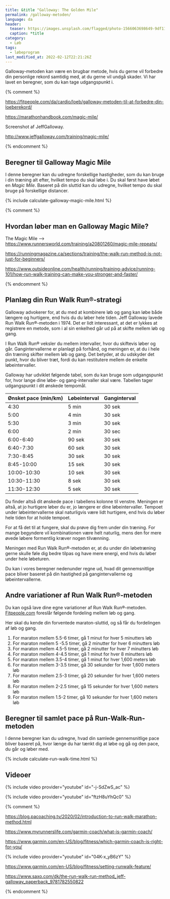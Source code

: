 ```yaml
---
title: &title "Galloway: The Golden Mile"
permalink: /galloway-metoden/
language: da
header:
  teaser: https://images.unsplash.com/flagged/photo-1566063698649-9df11f39ba51?ixlib=rb-1.2.1&ixid=MnwxMjA3fDB8MHxwaG90by1wYWdlfHx8fGVufDB8fHx8&auto=format&fit=crop&w=400&q=5
  caption: *title
category:
  - Løb
tags:
  - løbeprogram
last_modified_at: 2022-02-12T22:21:26Z
---
```


Galloway-metoden kan være en brugbar metode, hvis du gerne vil forbedre din personlige rekord samtidig med, at du gerne vil undgå skader. Vi har lavet en beregner, som du kan tage udgangspunkt i.

{% comment %}

https://fitpeople.com/da/cardio/loeb/galloway-metoden-til-at-forbedre-din-loeberekord/


https://marathonhandbook.com/magic-mile/

Screenshot af JeffGalloway.

http://www.jeffgalloway.com/training/magic-mile/

{% endcomment %}

## Beregner til Galloway Magic Mile

I denne beregner kan du udregne forskellige hastigheder, som du kan bruge i din træning alt efter, hvilket tempo du skal løbe i. Du skal først have løbet en _Magic Mile_. Baseret på din sluttid kan du udregne, hvilket tempo du skal bruge på forskellige distancer.

{% include calculate-galloway-magic-mile.html %}

{% comment %}

## Hvordan løber man en Galloway Magic Mile?

The Magic Mile --> https://www.runnersworld.com/training/a20801260/magic-mile-repeats/

https://runningmagazine.ca/sections/training/the-walk-run-method-is-not-just-for-beginners/

https://www.outsideonline.com/health/running/training-advice/running-101/how-run-walk-training-can-make-you-stronger-and-faster/

{% endcomment %}

## Planlæg din Run Walk Run®-strategi

Galloway advokerer for, at du med at kombinere løb og gang kan løbe både længere og hurtigere, end hvis du du løber hele tiden. Jeff Galloway lavede Run Walk Run®-metoden i 1974. Det er lidt interessant, at det er lykkes at registrere en metode, som i al sin enkelhed går ud på at skifte mellem løb og gang.

I Run Walk Run® veksler du mellem intervaller, hvor du skiftevis løber og går. Gangintervallerne er planlagt på forhånd, og meningen er, at du i hele din træning skifter mellem løb og gang. Det betyder, at du udskyder det punkt, hvor du bliver træt, fordi du kan restitutere mellem de enkelte løbeintervaller.

Galloway har udviklet følgende tabel, som du kan bruge som udgangspunkt for, hvor lange dine løbe- og gang-intervaller skal være. Tabellen tager udgangspunkt i dit ønskede tempomål.

| Ønsket pace (min/km) | Løbeinterval | Ganginterval |
|-|-|-|
| 4:30 | 5 min | 30 sek |
| 5:00 | 4 min | 30 sek |
| 5:30 | 3 min | 30 sek |
| 6:00 | 2 min | 30 sec |
| 6:00-6:40 | 90 sek | 30 sek |
| 6:40-7:30 | 60 sek | 30 sek |
| 7:30-8:45 | 30 sek | 30 sek |
| 8:45-10:00 | 15 sek | 30 sek |
| 10:00-10:30 | 10 sek | 30 sek |
| 10:30-11:30 | 8 sek | 30 sek |
| 11:30-12:30 | 5 sek | 30 sek |

Du finder altså dit ønskede pace i tabellens kolonne til venstre. Meningen er altså, at jo hurtigere løber du er, jo længere er dine løbeintervaller. Tempoet under løbeintervallerne skal naturligvis være lidt hurtigere, end hvis du løber hele tiden for at holde tempoet.

For at få det til at fungere, skal du prøve dig frem under din træning. For mange begyndere vil kombinationen være helt naturlig, mens den for mere øvede løbere formentlig kræver nogen tilvænning. 

Meningen med Run Walk Run®-metoden er, at du under din løbetræning gerne skulle føle dig bedre tilpas og have mere energi, end hvis du løber under hele løbeturen.

Du kan i vores beregner nedenunder regne ud, hvad dit gennemsnitlige pace bliver baseret på din hastighed på gangintervallerne og løbeintervallerne.

## Andre variationer af Run Walk Run®-metoden

Du kan også lave dine egne variationer af Run Walk Run®-metoden. [Fitpeople.com](https://fitpeople.com/da/cardio/loeb/galloway-metoden-til-at-forbedre-din-loeberekord/) foreslår følgende fordeling mellem løb og gang.

Her skal du kende din forventede maraton-sluttid, og så får du fordelingen af løb og gang.

1. For maraton mellem 5.5-6 timer, gå 1 minut for hver 5 minutters løb
2. For maraton mellem 5 -5.5 timer, gå 2 minutter for hver 6 minutters løb
3. For maraton mellem 4.5-5 timer, gå 2 minutter for hver 7 minutters løb
4. For maraton mellem 4-4.5 timer, gå 1 minut for hver 8 minutters løb
5. For maraton mellem 3.5-4 timer, gå 1 minut for hver 1,600 meters løb
6. For maraton mellem 3-3.5 timer, gå 30 sekunder for hver 1,600 meters løb
7. For maraton mellem 2.5-3 timer, gå 20 sekunder for hver 1,600 meters løb
8. For maraton mellem 2-2.5 timer, gå 15 sekunder for hver 1,600 meters løb
9. For maraton mellem 1.5-2 timer, gå 10 sekunder for hver 1,600 meters løb

## Beregner til samlet pace på Run-Walk-Run-metoden

I denne beregner kan du udregne, hvad din samlede gennemsnitlige pace bliver baseret på, hvor længe du har tænkt dig at løbe og gå og den pace, du går og løber med.

{% include calculate-run-walk-time.html %}

## Videoer

{% include video provider="youtube" id="-j-SdZwS_ac" %}

{% include video provider="youtube" id="ftzH8uYhQc0" %}

{% comment %}


https://blog.pacoaching.tv/2020/02/introduction-to-run-walk-marathon-method.html

https://www.myrunnerslife.com/garmin-coach/what-is-garmin-coach/

https://www.garmin.com/en-US/blog/fitness/which-garmin-coach-is-right-for-you/

{% include video provider="youtube" id="04K-x_yB6zY" %}


https://www.garmin.com/en-US/blog/fitness/setting-runwalk-feature/


https://www.saxo.com/dk/the-run-walk-run-method_jeff-galloway_paperback_9781782550822

{% endcomment %}

